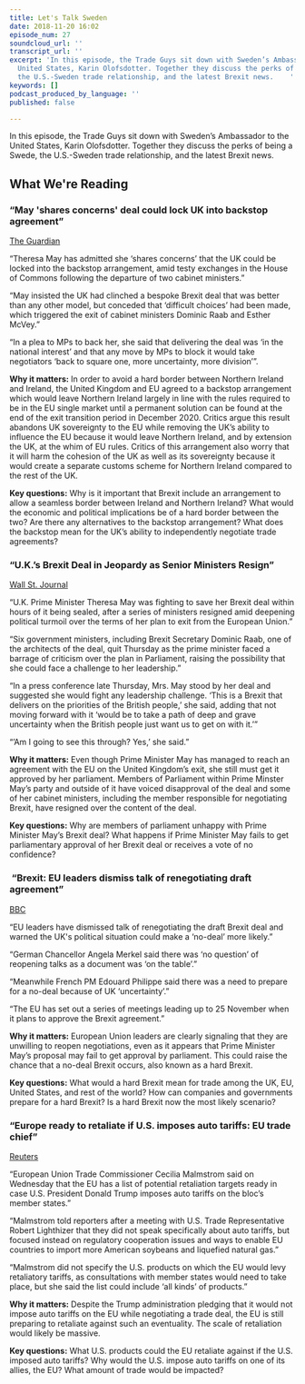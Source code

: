 ```yaml
---
title: Let's Talk Sweden
date: 2018-11-20 16:02
episode_num: 27
soundcloud_url: ''
transcript_url: ''
excerpt: 'In this episode, the Trade Guys sit down with Sweden’s Ambassador to the
  United States, Karin Olofsdotter. Together they discuss the perks of being a Swede,
  the U.S.-Sweden trade relationship, and the latest Brexit news.    '
keywords: []
podcast_produced_by_language: ''
published: false

---
```

In this episode, the Trade Guys sit down with Sweden’s Ambassador to the United States, Karin Olofsdotter. Together they discuss the perks of being a Swede, the U.S.-Sweden trade relationship, and the latest Brexit news.    

## What We're Reading

### “May 'shares concerns' deal could lock UK into backstop agreement” 

[The Guardian](https://www.theguardian.com/politics/2018/nov/15/bespoke-brexit-deal-better-than-any-other-option-may-tells-mps) 

“Theresa May has admitted she ‘shares concerns’ that the UK could be locked into the backstop arrangement, amid testy exchanges in the House of Commons following the departure of two cabinet ministers.”

“May insisted the UK had clinched a bespoke Brexit deal that was better than any other model, but conceded that ‘difficult choices’ had been made, which triggered the exit of cabinet ministers Dominic Raab and Esther McVey.”

“In a plea to MPs to back her, she said that delivering the deal was ‘in the national interest’ and that any move by MPs to block it would take negotiators ‘back to square one, more uncertainty, more division’”.

**Why it matters:** In order to avoid a hard border between Northern Ireland and Ireland, the United Kingdom and EU agreed to a backstop arrangement which would leave Northern Ireland largely in line with the rules required to be in the EU single market until a permanent solution can be found at the end of the exit transition period in December 2020. Critics argue this result abandons UK sovereignty to the EU while removing the UK’s ability to influence the EU because it would leave Northern Ireland, and by extension the UK, at the whim of EU rules. Critics of this arrangement also worry that it will harm the cohesion of the UK as well as its sovereignty because it would create a separate customs scheme for Northern Ireland compared to the rest of the UK. 

**Key questions:** Why is it important that Brexit include an arrangement to allow a seamless border between Ireland and Northern Ireland? What would the economic and political implications be of a hard border between the two? Are there any alternatives to the backstop arrangement? What does the backstop mean for the UK’s ability to independently negotiate trade agreements?

### “U.K.’s Brexit Deal in Jeopardy as Senior Ministers Resign” 

[Wall St. Journal](https://www.wsj.com/articles/european-officials-to-meet-to-approve-draft-brexit-deal-1542269504?mod=hp_lead_pos1) 

“U.K. Prime Minister Theresa May was fighting to save her Brexit deal within hours of it being sealed, after a series of ministers resigned amid deepening political turmoil over the terms of her plan to exit from the European Union.”

“Six government ministers, including Brexit Secretary Dominic Raab, one of the architects of the deal, quit Thursday as the prime minister faced a barrage of criticism over the plan in Parliament, raising the possibility that she could face a challenge to her leadership.”

“In a press conference late Thursday, Mrs. May stood by her deal and suggested she would fight any leadership challenge. ‘This is a Brexit that delivers on the priorities of the British people,’ she said, adding that not moving forward with it ‘would be to take a path of deep and grave uncertainty when the British people just want us to get on with it.’”

“’Am I going to see this through? Yes,’ she said.”

**Why it matters:** Even though Prime Minister May has managed to reach an agreement with the EU on the United Kingdom’s exit, she still must get it approved by her parliament. Members of Parliament within Prime Minster May’s party and outside of it have voiced disapproval of the deal and some of her cabinet ministers, including the member responsible for negotiating Brexit, have resigned over the content of the deal. 

**Key questions:** Why are members of parliament unhappy with Prime Minister May’s Brexit deal? What happens if Prime Minister May fails to get parliamentary approval of her Brexit deal or receives a vote of no confidence?

###  “Brexit: EU leaders dismiss talk of renegotiating draft agreement” 

[BBC](https://www.bbc.com/news/world-europe-46228454) 

“EU leaders have dismissed talk of renegotiating the draft Brexit deal and warned the UK's political situation could make a ‘no-deal’ more likely.”

“German Chancellor Angela Merkel said there was ‘no question’ of reopening talks as a document was ‘on the table’.”

“Meanwhile French PM Edouard Philippe said there was a need to prepare for a no-deal because of UK ‘uncertainty’.”

“The EU has set out a series of meetings leading up to 25 November when it plans to approve the Brexit agreement.”

**Why it matters:** European Union leaders are clearly signaling that they are unwilling to reopen negotiations, even as it appears that Prime Minister May’s proposal may fail to get approval by parliament. This could raise the chance that a no-deal Brexit occurs, also known as a hard Brexit.

**Key questions:** What would a hard Brexit mean for trade among the UK, EU, United States, and rest of the world? How can companies and governments prepare for a hard Brexit? Is a hard Brexit now the most likely scenario?

### “Europe ready to retaliate if U.S. imposes auto tariffs: EU trade chief”

[Reuters](https://www.reuters.com/article/us-usa-trade-eu/eu-trade-chief-says-ready-to-retaliate-if-u-s-imposes-auto-tariffs-idUSKCN1NJ2VW) 

“European Union Trade Commissioner Cecilia Malmstrom said on Wednesday that the EU has a list of potential retaliation targets ready in case U.S. President Donald Trump imposes auto tariffs on the bloc’s member states.”

“Malmstrom told reporters after a meeting with U.S. Trade Representative Robert Lighthizer that they did not speak specifically about auto tariffs, but focused instead on regulatory cooperation issues and ways to enable EU countries to import more American soybeans and liquefied natural gas.”

“Malmstrom did not specify the U.S. products on which the EU would levy retaliatory tariffs, as consultations with member states would need to take place, but she said the list could include ‘all kinds’ of products.”

**Why it matters:** Despite the Trump administration pledging that it would not impose auto tariffs on the EU while negotiating a trade deal, the EU is still preparing to retaliate against such an eventuality. The scale of retaliation would likely be massive. 

**Key questions:** What U.S. products could the EU retaliate against if the U.S. imposed auto tariffs? Why would the U.S. impose auto tariffs on one of its allies, the EU? What amount of trade would be impacted?

 